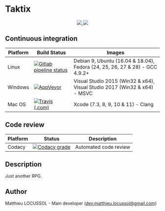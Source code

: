 # Taktix

<p align="center">
    <a href="https://github.com/TaktixOrganization/Taktix/blob/master/LICENSE" alt="Licence">
        <img src="https://img.shields.io/github/license/TaktixOrganization/Taktix?logo=licence&style=for-the-badge" />
    </a>
    <a href="https://discordapp.com/invite/ruf3QMc" alt="Discord">
        <img src="https://img.shields.io/discord/321321748782120971?logo=discord&style=for-the-badge&label=discord" />
    </a>
</p>

## Continuous integration

Platform | Build Status | Images
-------- | ------------ | ------
Linux | [![Gitlab pipeline status](https://img.shields.io/gitlab/pipeline/matthieu-locussol/Taktix?logo=gitlab&style=for-the-badge&label=build%20%26%20tests)](https://gitlab.com/matthieu-locussol/Taktix/commits/master) | Debian 9, Ubuntu (16.04 & 18.04), Fedora (24, 25, 26, 27 & 28) - GCC 4.9.2+
Windows | [![AppVeyor](https://img.shields.io/appveyor/ci/Jeckhys/Taktix?logo=appveyor&style=for-the-badge&label=build%20%26%20tests)](https://ci.appveyor.com/project/Jeckhys/taktix) | Visual Studio 2015 (Win32 & x64), Visual Studio 2017 (Win32 & x64) - MSVC
Mac OS | [![Travis (.com)](https://img.shields.io/travis/com/TaktixOrganization/Taktix?logo=travis&style=for-the-badge&label=build%20%26%20tests)](https://travis-ci.com/TaktixOrganization/Taktix) | Xcode (7.3, 8, 9, 10 & 11) - Clang

## Code review

Platform | Status | Description
-------- | ------ | -----------
Codacy | [![Codacy grade](https://img.shields.io/codacy/grade/ea780ec811fc49dc9238d26a4b8de6f3?style=for-the-badge)](https://www.codacy.com/gh/TaktixOrganization/Taktix) | Automated code review

## Description

Just another RPG.

## Author

Matthieu LOCUSSOL - Main developer (<dev.matthieu.locussol@gmail.com>)

